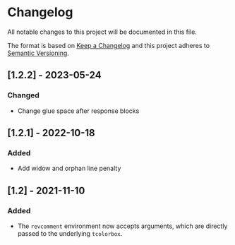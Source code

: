 # Changelog
All notable changes to this project will be documented in this file.

The format is based on [Keep a Changelog](http://keepachangelog.com/en/1.0.0/)
and this project adheres to [Semantic Versioning](http://semver.org/spec/v2.0.0.html).


## [1.2.2] - 2023-05-24
### Changed
- Change glue space after response blocks

## [1.2.1] - 2022-10-18
### Added
- Add widow and orphan line penalty

## [1.2] - 2021-11-10
### Added
- The `revcomment` environment now accepts arguments, which are directly passed
  to the underlying `tcolorbox`.
